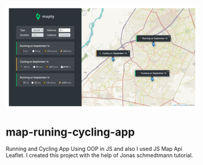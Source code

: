 ![Project Screenshot](./project-img.PNG)

# map-runing-cycling-app

Running and Cycling App Using OOP in JS and also I used JS Map Api Leaflet. I created this project with the help of Jonas schmedtmann tutorial.
